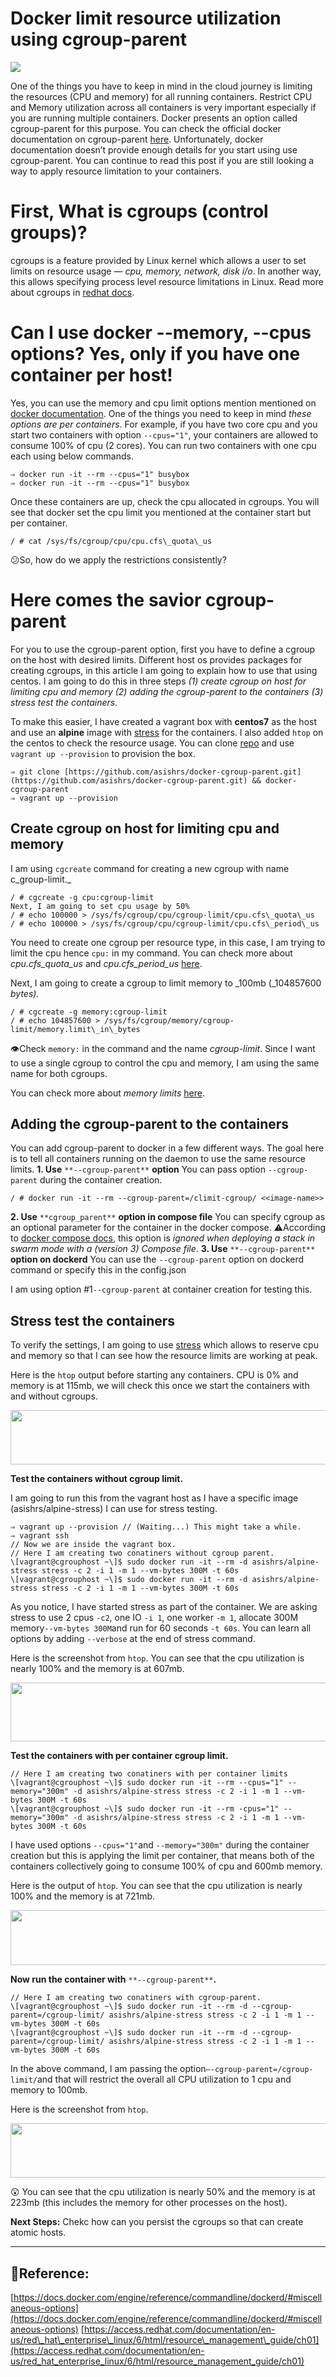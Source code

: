 # Docker limit resource utilization using cgroup-parent


<img class="cp t u fz ak" src="https://miro.medium.com/max/7842/1*hjJCRo-Rk3E_WufIFE2duQ.jpeg" role="presentation"/>

One of the things you have to keep in mind in the cloud journey is limiting the resources (CPU and memory) for all running containers. Restrict CPU and Memory utilization across all containers is very important especially if you are running multiple containers. Docker presents an option called cgroup-parent for this purpose. You can check the official docker documentation on cgroup-parent [here](https://docs.docker.com/engine/reference/commandline/dockerd/#miscellaneous-options). Unfortunately, docker documentation doesn’t provide enough details for you start using use cgroup-parent. You can continue to read this post if you are still looking a way to apply resource limitation to your containers.

First, What is cgroups (control groups)?
========================================

cgroups is a feature provided by Linux kernel which allows a user to set limits on resource usage — _cpu, memory, network, disk i/o_. In another way, this allows specifying process level resource limitations in Linux. Read more about cgroups in [redhat docs](https://access.redhat.com/documentation/en-us/red_hat_enterprise_linux/6/html/resource_management_guide/ch01).

Can I use docker --memory, --cpus options? Yes, only if you have one container per host!
========================================================================================

Yes, you can use the memory and cpu limit options mention mentioned on [docker documentation](https://docs.docker.com/config/containers/resource_constraints/#limit-a-containers-access-to-memory). One of the things you need to keep in mind _these options are per containers_. For example, if you have two core cpu and you start two containers with option `--cpus="1"`, your containers are allowed to consume 100% of cpu (2 cores). You can run two containers with one cpu each using below commands.

```
⇒ docker run -it --rm --cpus="1" busybox
⇒ docker run -it --rm --cpus="1" busybox
```

Once these containers are up, check the cpu allocated in cgroups. You will see that docker set the cpu limit you mentioned at the container start but per container.

```
/ # cat /sys/fs/cgroup/cpu/cpu.cfs\_quota\_us
```

😕So, how do we apply the restrictions consistently?

Here comes the savior cgroup-parent
===================================

For you to use the cgroup-parent option, first you have to define a cgroup on the host with desired limits. Different host os provides packages for creating cgroups, in this article I am going to explain how to use that using centos. I am going to do this in three steps _(1) create cgroup on host for limiting cpu and memory (2) adding the cgroup-parent to the containers (3) stress test the containers._

To make this easier, I have created a vagrant box with **centos7** as the host and use an **alpine** image with [stress](https://people.seas.harvard.edu/~apw/stress/) for the containers. I also added `htop` on the centos to check the resource usage. You can clone [repo](https://github.com/asishrs/docker-cgroup-parent.git) and use `vagrant up --provision` to provision the box.

```
⇒ git clone [https://github.com/asishrs/docker-cgroup-parent.git](https://github.com/asishrs/docker-cgroup-parent.git) && docker-cgroup-parent
⇒ vagrant up --provision
```

Create cgroup on host for limiting cpu and memory
-------------------------------------------------

I am using `cgcreate` command for creating a new cgroup with name c_group-limit._

```
/ # cgcreate -g cpu:cgroup-limit
Next, I am going to set cpu usage by 50%
/ # echo 100000 > /sys/fs/cgroup/cpu/cgroup-limit/cpu.cfs\_quota\_us
/ # echo 100000 > /sys/fs/cgroup/cpu/cgroup-limit/cpu.cfs\_period\_us
```

You need to create one cgroup per resource type, in this case, I am trying to limit the cpu hence `cpu:` in my command. You can check more about _cpu.cfs\_quota\_us_ and _cpu.cfs\_period\_us_ [here](https://access.redhat.com/documentation/en-us/red_hat_enterprise_linux/6/html/resource_management_guide/sec-cpu).

Next, I am going to create a cgroup to limit memory to _100mb (_104857600 _bytes)._

```
/ # cgcreate -g memory:cgroup-limit
/ # echo 104857600 > /sys/fs/cgroup/memory/cgroup-limit/memory.limit\_in\_bytes
```

👁️Check `memory:` in the command and the name _cgroup-limit_. Since I want to use a single cgroup to control the cpu and memory, I am using the same name for both cgroups.

You can check more about _memory limits_ [here](https://access.redhat.com/documentation/en-us/red_hat_enterprise_linux/6/html/resource_management_guide/sec-memory).

Adding the cgroup-parent to the containers
------------------------------------------

You can add cgroup-parent to docker in a few different ways. The goal here is to tell all containers running on the daemon to use the same resource limits.
**1\. Use** `**--cgroup-parent**` **option**
You can pass option `--cgroup-parent` during the container creation.

```
/ # docker run -it --rm --cgroup-parent=/climit-cgroup/ <<image-name>>
```

**2\. Use** `**cgroup_parent**` **option in compose file**
You can specify cgroup as an optional parameter for the container in the docker compose.
⚠️According to [docker compose docs](https://docs.docker.com/compose/compose-file/#cgroup_parent), this option is _ignored when deploying a stack in swarm mode with a (version 3) Compose file_.
**3\. Use** `**--cgroup-parent**` **option on dockerd**
You can use the `--cgroup-parent` option on dockerd command or specify this in the config.json

I am using option #1`--cgroup-parent` at container creation for testing this.

Stress test the containers
--------------------------

To verify the settings, I am going to use [stress](https://people.seas.harvard.edu/~apw/stress/) which allows to reserve cpu and memory so that I can see how the resource limits are working at peak.

Here is the `htop` output before starting any containers. CPU is 0% and memory is at 115mb, we will check this once we start the containers with and without cgroups.

<img class="cp t u fz ak" src="https://miro.medium.com/max/1278/1*jOxpz6Os5AEFWBoVWSs8wA.png" width="639" height="87" role="presentation"/>

**Test the containers without cgroup limit.**

I am going to run this from the vagrant host as I have a specific image (asishrs/alpine-stress) I can use for stress testing.

```
⇒ vagrant up --provision // (Waiting...) This might take a while.
⇒ vagrant ssh
// Now we are inside the vagrant box.
// Here I am creating two conatiners without cgroup parent.
\[vagrant@cgrouphost ~\]$ sudo docker run -it --rm -d asishrs/alpine-stress stress -c 2 -i 1 -m 1 --vm-bytes 300M -t 60s
\[vagrant@cgrouphost ~\]$ sudo docker run -it --rm -d asishrs/alpine-stress stress -c 2 -i 1 -m 1 --vm-bytes 300M -t 60s
```

As you notice, I have started stress as part of the container. We are asking stress to use 2 cpus `-c2`, one IO `-i 1`, one worker `-m 1`, allocate 300M memory`--vm-bytes 300M`and run for 60 seconds `-t 60s`. You can learn all options by adding `--verbose` at the end of stress command.

Here is the screenshot from `htop`. You can see that the cpu utilization is nearly 100% and the memory is at 607mb.

<img class="cp t u fz ak" src="https://miro.medium.com/max/1250/1*Z7rvCk-5QmVJbXbVjNwz1w.png" width="625" height="94" role="presentation"/>

**Test the containers with per container cgroup limit.**

```
// Here I am creating two conatiners with per container limits
\[vagrant@cgrouphost ~\]$ sudo docker run -it --rm --cpus="1" --memory="300m" -d asishrs/alpine-stress stress -c 2 -i 1 -m 1 --vm-bytes 300M -t 60s
\[vagrant@cgrouphost ~\]$ sudo docker run -it --rm -cpus="1" --memory="300m" -d asishrs/alpine-stress stress -c 2 -i 1 -m 1 --vm-bytes 300M -t 60s
```

I have used options `--cpus="1"`and `--memory="300m"` during the container creation but this is applying the limit per container, that means both of the containers collectively going to consume 100% of cpu and 600mb memory.

Here is the output of `htop`. You can see that the cpu utilization is nearly 100% and the memory is at 721mb.

<img class="cp t u fz ak" src="https://miro.medium.com/max/1238/1*K6CT8lkHBMU6eZz6ehkI4g.png" width="619" height="88" role="presentation"/>

**Now run the container with** `**--cgroup-parent**`**.**

```
// Here I am creating two conatiners with cgroup-parent.
\[vagrant@cgrouphost ~\]$ sudo docker run -it --rm -d --cgroup-parent=/cgroup-limit/ asishrs/alpine-stress stress -c 2 -i 1 -m 1 --vm-bytes 300M -t 60s
\[vagrant@cgrouphost ~\]$ sudo docker run -it --rm -d --cgroup-parent=/cgroup-limit/ asishrs/alpine-stress stress -c 2 -i 1 -m 1 --vm-bytes 300M -t 60s
```

In the above command, I am passing the option`—-cgroup-parent=/cgroup-limit/`and that will restrict the overall all CPU utilization to 1 cpu and memory to 100mb.

Here is the screenshot from `htop`.

<img class="cp t u fz ak" src="https://miro.medium.com/max/1246/1*4aVlP0rRxtP_tV-UgBFMGA.png" width="623" height="87" role="presentation"/>

😲 You can see that the cpu utilization is nearly 50% and the memory is at 223mb (this includes the memory for other processes on the host).

**Next Steps:** Chekc how can you persist the cgroups so that can create atomic hosts.

* * *

📗Reference:
------------

[https://docs.docker.com/engine/reference/commandline/dockerd/#miscellaneous-options](https://docs.docker.com/engine/reference/commandline/dockerd/#miscellaneous-options)
[https://access.redhat.com/documentation/en-us/red\_hat\_enterprise\_linux/6/html/resource\_management\_guide/ch01](https://access.redhat.com/documentation/en-us/red_hat_enterprise_linux/6/html/resource_management_guide/ch01)


